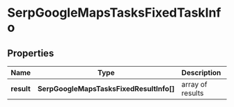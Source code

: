# SerpGoogleMapsTasksFixedTaskInfo

## Properties

| Name | Type | Description | Notes |
|------------ | ------------- | ------------- | -------------|
**result** | **SerpGoogleMapsTasksFixedResultInfo[]** | array of results |[optional]|